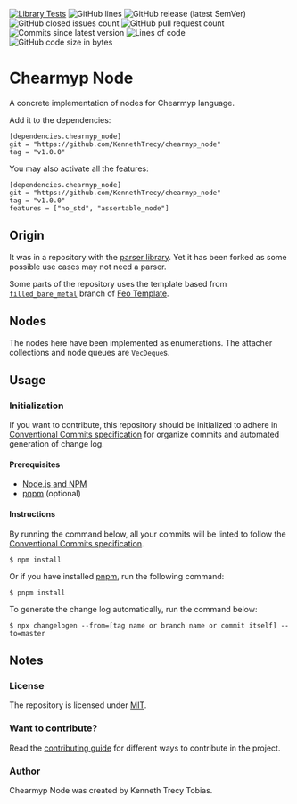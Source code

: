 [![Library Tests](https://img.shields.io/github/actions/workflow/status/KennethTrecy/chearmyp_node/library.yml?style=for-the-badge)](https://github.com/KennethTrecy/chearmyp_node/actions/workflows/library.yml)
![GitHub lines](https://img.shields.io/github/license/KennethTrecy/chearmyp_node?style=for-the-badge)
![GitHub release (latest SemVer)](https://img.shields.io/github/v/release/KennethTrecy/chearmyp_node?style=for-the-badge&display_name=tag&sort=semver)
![GitHub closed issues count](https://img.shields.io/github/issues-closed/KennethTrecy/chearmyp_node?style=for-the-badge)
![GitHub pull request count](https://img.shields.io/github/issues-pr-closed/KennethTrecy/chearmyp_node?style=for-the-badge)
![Commits since latest version](https://img.shields.io/github/commits-since/KennethTrecy/chearmyp_node/latest?style=for-the-badge)
![Lines of code](https://img.shields.io/tokei/lines/github/KennethTrecy/chearmyp_node?style=for-the-badge)
![GitHub code size in bytes](https://img.shields.io/github/repo-size/KennethTrecy/chearmyp_node?style=for-the-badge)

# Chearmyp Node
A concrete implementation of nodes for Chearmyp language.

Add it to the dependencies:
```
[dependencies.chearmyp_node]
git = "https://github.com/KennethTrecy/chearmyp_node"
tag = "v1.0.0"
```

You may also activate all the features:
```
[dependencies.chearmyp_node]
git = "https://github.com/KennethTrecy/chearmyp_node"
tag = "v1.0.0"
features = ["no_std", "assertable_node"]
```

## Origin
It was in a repository with the [parser library]. Yet it has been forked as some possible use cases
may not need a parser.

Some parts of the repository uses the template based from [`filled_bare_metal`] branch of [Feo
Template].

## Nodes
The nodes here have been implemented as enumerations. The attacher collections and node queues are
`VecDeque`s.

## Usage

### Initialization
If you want to contribute, this repository should be initialized to adhere in [Conventional Commits
specification] for organize commits and automated generation of change log.

#### Prerequisites
- [Node.js and NPM]
- [pnpm] (optional)

#### Instructions
By running the command below, all your commits will be linted to follow the [Conventional Commits
specification].
```
$ npm install
```

Or if you have installed [pnpm], run the following command:
```
$ pnpm install
```

To generate the change log automatically, run the command below:
```
$ npx changelogen --from=[tag name or branch name or commit itself] --to=master
```
## Notes

### License
The repository is licensed under [MIT].

### Want to contribute?
Read the [contributing guide] for different ways to contribute in the project.

### Author
Chearmyp Node was created by Kenneth Trecy Tobias.

[`filled_bare_metal`]: https://github.com/KennethTrecy/feo_template/tree/filled_bare_metal
[Feo Template]: https://github.com/KennethTrecy/feo_template
[parser library]: https://github.com/KennethTrecy/chearmyp_parser
[MIT]: https://github.com/KennethTrecy/chearmyp_node/blob/master/LICENSE
[Node.js and NPM]: https://nodejs.org/en/
[pnpm]: https://pnpm.io/installation
[Conventional Commits specification]: https://www.conventionalcommits.org/en/v1.0.0/
[contributing guide]: ./CONTRIBUTING.md
